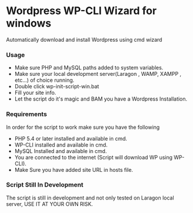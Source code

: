# Wordpress WP-CLI Wizard for windows
Automatically download and install Wordpress using cmd wizard

### Usage
- Make sure PHP and MySQL paths added to system variables.
- Make sure your local development server(Laragon , WAMP, XAMPP , etc...) of choice running.
- Double click wp-init-script-win.bat
- Fill your site info.
- Let the script do it's magic and BAM you have a Wordpress Installation.

### Requirements
In order for the script to work make sure you have the following
- PHP 5.4 or later installed and available in cmd.
- WP-CLI installed and available in cmd.
- MySQL Installed and available in cmd.
- You are connected to the internet (Script will download WP using WP-CLI).
- Make Sure you have added site URL in hosts file.

### Script Still In Development
The script is still in development and not only tested on Laragon local server, USE IT AT YOUR OWN RISK.